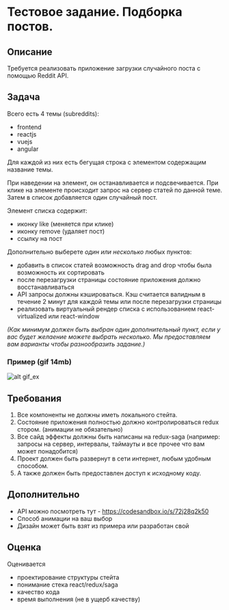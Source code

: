 # Тестовое задание. Подборка постов.

## Описание
Требуется реализовать приложение загрузки случайного поста с помощью Reddit API.

## Задача
Всего есть 4 темы (subreddits):
- frontend
- reactjs
- vuejs
- angular

Для каждой из них есть бегущая строка с элементом содержащим название темы.

При наведении на элемент, он останавливается и подсвечивается.
При клике на элементе происходит запрос на сервер статей по данной теме.
Затем в список добавляется один случайный пост.

Элемент списка содержит:
- иконку like (меняется при клике)
- иконку remove (удаляет пост)
- ссылку на пост

Дополнительно выберете _один или несколько_ любых пунктов:
- добавить в список статей возможность drag and drop чтобы была возможность их сортировать
- после перезагрузки страницы состояние приложения должно восстанавливаться
- API запросы должны кэшироваться. Кэш считается валидным в течение 2 минут для каждой темы или после перезагрузки страницы
- реализовать виртуальный рендер списка с использованием react-virtualized или react-window

_(Как минимум должен быть выбран один дополнительный пункт, если у вас будет желаение можете выбрать несколько. Мы предоставляем вам варианты чтобы разнообразить задание.)_

### Пример (gif 14mb)

![alt gif_ex](https://raw.githubusercontent.com/dsvgit/redux-test-middle/master/demo-middle.gif)

## Требования
1. Все компоненты не должны иметь локального стейта.
1. Состояние приложения полностью должно контролироваться redux стором. (анимации не обязательно)
1. Все сайд эффекты должны быть написаны на redux-saga (например: запросы на сервер, интервалы, таймауты и все прочее что вам может понадобится)
1. Проект должен быть развернут в сети интернет, любым удобным способом.
1. А также должен быть предоставлен доступ к исходному коду.

## Дополнительно
- API можно посмотреть тут - https://codesandbox.io/s/72j28q2k50
- Способ анимации на ваш выбор
- Дизайн может быть взят из примера или разработан свой

## Оценка
Оценивается
- проектирование структуры стейта
- понимание стека react/redux/saga
- качество кода
- время выполнения (не в ущерб качеству)
